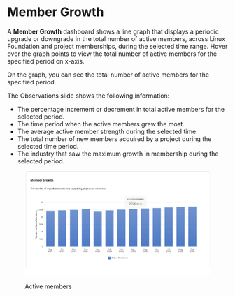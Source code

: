 # Member Growth

A **Member Growth** dashboard shows a line graph that displays a periodic upgrade or downgrade in the total number of active members, across Linux Foundation and project memberships, during the selected time range. Hover over the graph points to view the total number of active members for the specified period on x-axis.

On the graph, you can see the total number of active members for the specified period.

The Observations slide shows the following information:

* The percentage increment or decrement in total active members for the selected period.
* The time period when the active members grew the most.
* The average active member strength during the selected time.
* The total number of new members acquired by a project during the selected time period.
* The industry that saw the maximum growth in membership during the selected period.

<figure><img src="../../../../.gitbook/assets/member growth-MA.PNG" alt=""><figcaption><p>Active members</p></figcaption></figure>
